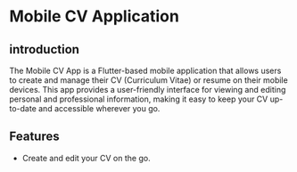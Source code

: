 # Mobile CV Application


## introduction
The Mobile CV App is a Flutter-based mobile application that allows users to create and manage their CV (Curriculum Vitae) or resume on their mobile devices. This app provides a user-friendly interface for viewing and editing personal and professional information, making it easy to keep your CV up-to-date and accessible wherever you go.

## Features

- Create and edit your CV on the go.


